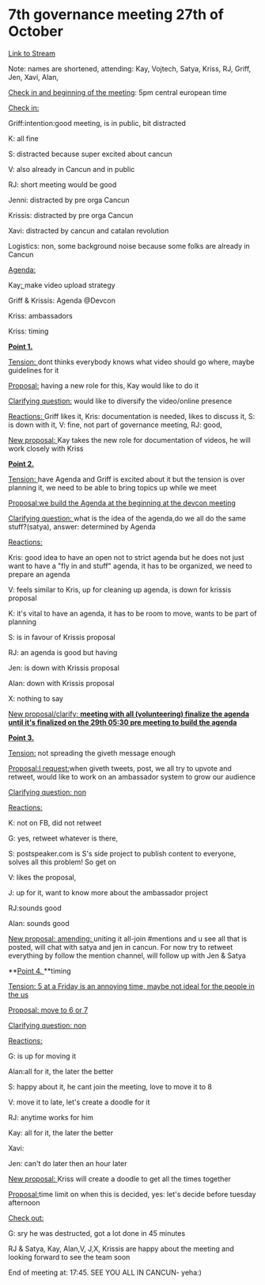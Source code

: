 # 7th governance meeting 27th of October

[Link to Stream](https://youtu.be/p6NDcXd2Z28)

Note: names are shortened, attending: Kay, Vojtech, Satya, Kriss, RJ, Griff, Jen, Xavi, Alan,

<span style="text-decoration:underline;">Check in and beginning of the meeting</span>: 5pm central european time

<span style="text-decoration:underline;">Check in: </span>

Griff:intention:good meeting, is in public, bit distracted

K: all fine

S: distracted because super excited about cancun

V: also already in Cancun and in public

RJ: short meeting would be good

Jenni: distracted by pre orga Cancun

Krissis: distracted by pre orga Cancun

Xavi: distracted by cancun and catalan revolution

Logistics: non, some background noise because some folks are already in Cancun

<span style="text-decoration:underline;">Agenda:</span>

Kay<span style="text-decoration:underline;">: </span>make video upload strategy

Griff & Krissis: Agenda @Devcon

Kriss: ambassadors

Kriss: timing

**<span style="text-decoration:underline;">Point 1.</span>**

<span style="text-decoration:underline;">Tension: </span>dont thinks everybody knows what video should go where, maybe guidelines for it

<span style="text-decoration:underline;">Proposal:</span> having a new role for this, Kay would like to do it

<span style="text-decoration:underline;">Clarifying question:</span> would like to diversify the video/online presence

<span style="text-decoration:underline;">Reactions: </span>Griff likes it, Kris: documentation is needed, likes to discuss it, S: is down with it, V: fine, not part of governance meeting, RJ: good,  

<span style="text-decoration:underline;">New proposal: </span>Kay takes the new role for documentation of videos, he will work closely with Kriss

**<span style="text-decoration:underline;">Point 2.</span>**

<span style="text-decoration:underline;">Tension: </span>have Agenda and Griff is excited about it but the tension is over planning it, we need to be able to bring topics up while we meet

<span style="text-decoration:underline;">Proposal:we build the Agenda at the beginning at the devcon meeting</span>

<span style="text-decoration:underline;">Clarifying question: </span>what is the idea of the agenda,do we all do the same stuff?(satya), answer: determined by Agenda

<span style="text-decoration:underline;">Reactions:</span>

Kris: good idea to have an open not to strict agenda but he does not just want to have a "fly in and stuff" agenda, it has to be organized, we need to prepare an agenda

V: feels similar to Kris, up for cleaning up agenda, is down for krissis proposal

K: it's vital to have an agenda, it has to be room to move, wants to be part of planning

S: is in favour of Krissis proposal

RJ: an agenda is good but having

Jen: is down with Krissis proposal

Alan: down with Krissis proposal

X: nothing to say

<span style="text-decoration:underline;">New proposal/clarify: **meeting with all (volunteering) finalize the agenda until it's finalized on the 29th 05:30 pre meeting to build the agenda**</span>

**<span style="text-decoration:underline;">Point 3.</span>**

<span style="text-decoration:underline;">Tension:</span> not spreading the giveth message enough

<span style="text-decoration:underline;">Proposal:l request:</span>when giveth tweets, post, we all try to upvote and retweet, would like to work on an ambassador system to grow our audience

<span style="text-decoration:underline;">Clarifying question: non</span>

<span style="text-decoration:underline;">Reactions: </span>

K: not on FB, did not retweet

G: yes, retweet whatever is there,

S: postspeaker.com is S's side project to publish content to everyone, solves all this problem! So get on

V: likes the proposal,

J: up for it, want to know more about the ambassador project

RJ:sounds good

Alan: sounds good

<span style="text-decoration:underline;">New proposal: amending: </span>uniting it all-join #mentions and u see all that is posted, will chat with satya and jen in cancun. For now try to retweet everything by follow the mention channel, will follow up with Jen & Satya

**<span style="text-decoration:underline;">Point 4. </span>**timing

<span style="text-decoration:underline;">Tension: 5 at a Friday is an annoying time, maybe not ideal for the people in the us</span>

<span style="text-decoration:underline;">Proposal: move to 6 or 7</span>

<span style="text-decoration:underline;">Clarifying question: non</span>

<span style="text-decoration:underline;">Reactions:</span>

G: is up for moving it

Alan:all for it, the later the better

S: happy about it, he cant join the meeting, love to move it to 8

V: move it to late, let's create a doodle for it

RJ: anytime works for him

Kay: all for it, the later the better

Xavi:

Jen: can't do later then an hour later

<span style="text-decoration:underline;">New proposal: </span>Kriss will create a doodle to get all the times together

<span style="text-decoration:underline;">Proposal:</span>time limit on when this is decided, yes: let's decide before tuesday afternoon

<span style="text-decoration:underline;">Check out:</span>

G: sry he was destructed, got a lot done in 45 minutes

RJ & Satya, Kay, Alan,V, J,X, Krissis are happy about the meeting and looking forward to see the team soon

End of meeting at: 17:45. SEE YOU ALL IN CANCUN- yeha:)
